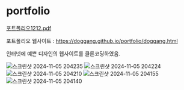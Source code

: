 # portfolio
[포트폴리오1212.pdf](https://github.com/doggang/portfolio/files/6674717/1212.pdf)

포트폴리오 웹사이트 : https://doggang.github.io/portfolio/doggang.html

인터넷에 예쁜 디자인의 웹사이트를 클론코딩하였음.

![스크린샷 2024-11-05 204235](https://github.com/user-attachments/assets/4d98c271-5420-412e-8715-72451bd4fe1c)
![스크린샷 2024-11-05 204224](https://github.com/user-attachments/assets/fe8f20ab-2eac-4d9e-bcb6-f94f874ec2f6)
![스크린샷 2024-11-05 204210](https://github.com/user-attachments/assets/a366b84b-ad7f-4ff3-bae4-d0a25faa7783)
![스크린샷 2024-11-05 204155](https://github.com/user-attachments/assets/fd677e77-0936-4a54-953f-01c75c4b923e)
![스크린샷 2024-11-05 204140](https://github.com/user-attachments/assets/57a10012-3554-4fcf-a53c-7bbd356e7d37)
